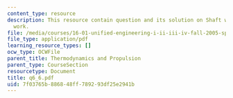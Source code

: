 ```yaml
---
content_type: resource
description: This resource contain question and its solution on Shaft work and Flow
  work.
file: /media/courses/16-01-unified-engineering-i-ii-iii-iv-fall-2005-spring-2006/7f03765b886848ff789293df25e2941b_q6_6.pdf
file_type: application/pdf
learning_resource_types: []
ocw_type: OCWFile
parent_title: Thermodynamics and Propulsion
parent_type: CourseSection
resourcetype: Document
title: q6_6.pdf
uid: 7f03765b-8868-48ff-7892-93df25e2941b
---
```

